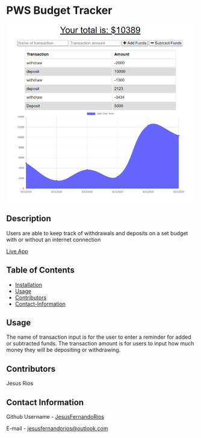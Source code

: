 # PWS Budget Tracker

![budget](public/screenshot/budget.png)
                                 

## Description
Users are able to keep track of withdrawals and deposits on a set budget with or without an internet connection


[Live App](https://peaceful-brook-57472.herokuapp.com/)

## Table of Contents
* [Installation](#Installation-Guide)
* [Usage](#Usage)
* [Contributors](#Contributors)
* [Contact-Information](#contact-Information)

        
## Usage
The name of transaction input is for the user to enter a reminder for added or subtracted funds. The transaction amount is for users to input how much money they will be depositing or withdrawing.
        
## Contributors
Jesus Rios

## Contact Information
Github Username - [JesusFernandoRios](http://github.com/JesusFernandoRios)

E-mail - jesusfernandorios@outlook.com
